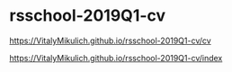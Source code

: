 # rsschool-2019Q1-cv
https://VitalyMikulich.github.io/rsschool-2019Q1-cv/cv

https://VitalyMikulich.github.io/rsschool-2019Q1-cv/index

